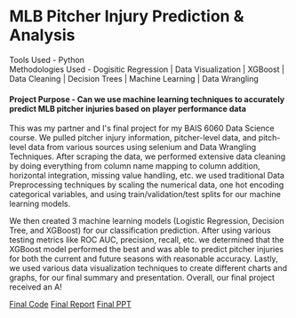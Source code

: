 # MLB Pitcher Injury Prediction & Analysis

Tools Used - Python <br />
Methodologies Used - Dogisitic Regression \| Data Visualization \| XGBoost \| Data Cleaning \| Decision Trees \| Machine Learning \| Data Wrangling

#### Project Purpose - Can we use machine learning techniques to accurately predict MLB pitcher injuries based on player performance data 

This was my partner and I's final project for my BAIS 6060 Data Science course. We pulled pitcher injury information, pitcher-level data, and pitch-level data from various sources using selenium and Data Wrangling Techniques. After scraping the data, we performed extensive data cleaning by doing everything from column name mapping to column addition, horizontal integration, missing value handling, etc. we used traditional Data Preprocessing techniques by scaling the numerical data, one hot encoding categorical variables, and using train/validation/test splits for our machine learning models.

We then created 3 machine learning models (Logistic Regression, Decision Tree, and XGBoost) for our classification prediction. After using various testing metrics like ROC AUC, precision, recall, etc. we determined that the XGBoost model performed the best and was able to predict pitcher injuries for both the current and future seasons with reasonable accuracy. Lastly, we used various data visualization techniques to create different charts and graphs, for our final summary and presentation. Overall, our final project received an A!

[Final Code](https://github.com/evanhaines/evanhaines.github.io/blob/604c6ff188370bc49bfd96dd86de7a3fe19b0a9e/pages/BAIS_6070_Final.ipynb)
[Final Report](https://github.com/evanhaines/evanhaines.github.io/blob/0ef9dbed3e7b8499672b69bf49b0c26a3e43ce8d/pages/BAIS%206070%20Final%20Project%20Report.docx)
[Final PPT](https://github.com/evanhaines/evanhaines.github.io/blob/379f01150d4cfbfee847b7b0c7aa57f75219df5a/pages/Data%20Science%20Presentation.pptx)

